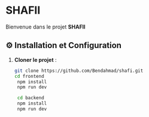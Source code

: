 # SHAFII
Bienvenue dans le projet **SHAFII**

## ⚙️ Installation et Configuration  

1. **Cloner le projet** :  
   ```bash
   git clone https://github.com/Bendahmad/shafi.git
   cd frontend
    npm install
    npm run dev

    cd backend
    npm install
    npm run dev


